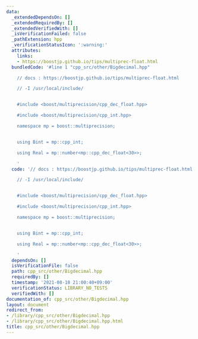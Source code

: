 ```yaml
---
data:
  _extendedDependsOn: []
  _extendedRequiredBy: []
  _extendedVerifiedWith: []
  _isVerificationFailed: false
  _pathExtension: hpp
  _verificationStatusIcon: ':warning:'
  attributes:
    links:
    - https://boostjp.github.io/tips/multiprec-float.html
  bundledCode: '#line 1 "cpp_src/other/Bigdecimal.hpp"

    // docs : https://boostjp.github.io/tips/multiprec-float.html

    // -I /usr/local/include/


    #include <boost/multiprecision/cpp_dec_float.hpp>

    #include <boost/multiprecision/cpp_int.hpp>

    namespace mp = boost::multiprecision;


    using Bint = mp::cpp_int;

    using Real = mp::number<mp::cpp_dec_float<30>>;

    '
  code: '// docs : https://boostjp.github.io/tips/multiprec-float.html

    // -I /usr/local/include/


    #include <boost/multiprecision/cpp_dec_float.hpp>

    #include <boost/multiprecision/cpp_int.hpp>

    namespace mp = boost::multiprecision;


    using Bint = mp::cpp_int;

    using Real = mp::number<mp::cpp_dec_float<30>>;

    '
  dependsOn: []
  isVerificationFile: false
  path: cpp_src/other/Bigdecimal.hpp
  requiredBy: []
  timestamp: '2021-08-18 21:00:40+09:00'
  verificationStatus: LIBRARY_NO_TESTS
  verifiedWith: []
documentation_of: cpp_src/other/Bigdecimal.hpp
layout: document
redirect_from:
- /library/cpp_src/other/Bigdecimal.hpp
- /library/cpp_src/other/Bigdecimal.hpp.html
title: cpp_src/other/Bigdecimal.hpp
---
```

